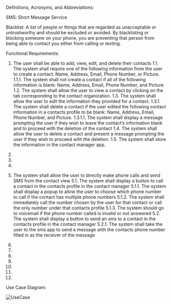 Definitions, Acronyms, and Abbreviations:

SMS: Short Message Service

Blacklist: A list of people or things that are regarded as unacceptable or untrustworthy and should be excluded or avoided. By blacklisting or blocking someone on your phone, you are preventing that person from being able to contact you either from calling or texting.


Functional Requirements:

1. The user shall be able to add, view, edit, and delete their contacts
    1.1. The system shall require one of the following information from the user to create a contact: Name, Address, Email, Phone Number, or Picture.
          1.1.1. The system shall not create a contact if all of the following information is blank: Name, Address, Email, Phone Number, and Picture.
    1.2. The system shall allow the user to view a contact by clicking on the tab corresponding to the contact organization.
    1.3. The system shall allow the user to edit the information they provided for a contact.
          1.3.1. The system shall delete a contact if the user edited the following contact information in a contacts profile to be blank: Name, Address, Email, Phone Number, and Picture.
                  1.3.1.1. The system shall display a message prompting the user if they wish to leave the contact’s information blank and to proceed with the deletion of the contact
    1.4. The system shall allow the user to delete a contact and present a message prompting the user if they wish to proceed with the deletion.
    1.5. The system shall store the information in the contact manager app.


2.

3.

4.

5. The system shall allow the user to directly make phone calls and send SMS from the contact view 
    5.1. The system shall display a button to call a contact in the contacts profile in the contact manager
          5.1.1. The system shall display a popup to allow the user to choose which phone number to call if the contact has multiple phone numbers 
          5.1.2. The system shall immediately call the number chosen by the user for that contact or call the only number under that contacts profile
          5.1.3. The system should go to voicemail if the phone number called is invalid or not answered
    5.2. The system shall display a button to send an sms to a contact in the contacts profile in the contact manager
          5.2.1. The system shall take the user to the sms app to send a message with the contacts phone number filled in as the receiver of the message

6.

7.

8.

9.

10.

11.

12.
  
  
Use Case Diagram:


![UseCase](https://user-images.githubusercontent.com/50084833/65300539-6d025900-db39-11e9-86bb-8b7a3951292c.PNG)




